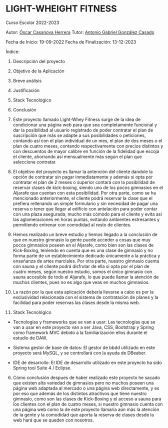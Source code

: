 # LIGHT-WHEIGHT FITNESS 

 Curso Escolar 2022-2023

 Autor: [Óscar Casanova Herrera](https://github.com/OscarCasahe/PFC_Casanova_Oscar)
 Tutor: [Antonio Gabriel González Casado](...)

 Fecha de Inicio: 19-09-2022
 Fecha de Finalización: 13-12-2023

Índice:

1. Descripción del proyecto
2. Objetivo de la Aplicación
3. Breve análisis
4. Justificación
5. Stack Tecnológico
6. Conclusión



7. Este proyecto llamado Light-Whey Fitness surge de la idea de condicionar una página web para que sea completamente funcional y dar la posibilidad al usuario registrado de poder contratar el plan de suscripción que más se adapte a sus posibilidades o peticiones, contando así con el plan individual de un mes, el plan de dos meses o el plan de cuatro meses, contando respectivamente con precios distintos y con descuentos de mayor calibre en función de la fidelidad que escoja el cliente, ahorrando así mensualmente más según el plan que seleccione contratar.
 
8. El objetivo del proyecto es llamar la antención del cliente dandole la opción de contratar sin pagar inmediatamente y además si opta por contratar el plan de 2 meses o superior contará con la posibilidad de reservar clases de kick-boxing, siendo uno de los pocos gimnasios en el Aljarafe que cuentan con esta posibilidad. Por otra parte, como se ha mencionado anteriormente, el cliente podrá reservar la clase que el prefiera rellenando un simple formulario y sin necesidad de pagar una reserva o tener que llegar al edificio con antelación para poder contar con una plaza asegurada, mucho más cómodo para el cliente y evita así las aglomeraciones en horas puntas, evitando ambientes estresantes y permitiendo entrenar con comodidad al resto de clientes.

9. Hemos realizado un breve estudio y hemos llegado a la conclusión de que en nuestro gimnasio la gente puede acceder a cosas que muy pocos gimnasios poseen en el Aljarafe, como bien son las clases de Kick-Boxing, teniendo en cuenta que es una clase de gimnasio y no forma parte de un establecimiento dedicado únicamente a la práctica y enseñanza de artes marciales. Por otra parte, nuestro gimnasio cuenta con sauna y el cliente podrá disfrutar de ella si opta por el plan de cuatro meses, según nuestro estudio, somos el único gimnasio con sauna accesible de todo el Aljarafe, lo que puede llamar la atención de muchos clientes, pues no es algo que veas en muchos gimnasios.

10. La razón por la que esta aplicación debería llevarse a cabo es por la exclusividad relacionada con el sistema de contratación de planes y la facilidad para poder reservas las clases desde la misma web.

11. Stack Tecnológico
   - Tecnologías y frameworks que se van a usar: Las tecnologías que se van a usar en este proyecto van a ser Java, CSS, Bootstrap y Spring como framework MVC debido a la familiarización ellos durante el estudio de DAW.
  
   - Sistema gestor de base de datos: El gestor de bbdd utilizado en este proyecto será MySQL, y se controllará con la ayuda de DBeaber.
  
   - IDE de desarrollo: El IDE de desarrollo utilizado en este proyecto ha sido Spring tool Suite 4 / Eclipse.

6. Cómo conclusión despues de haber realizado este proyecto he sacado que existen alta variedad de gimnasios pero no muchos poseen una página web adaptada al mercado o una página web directamente, y es por eso que además de los distintos atractivos que tiene nuestro gimnasio, como son las clases de Kick-Boxing y el acceso a sauna para los clientes con el plan de cuatro meses, si nuestro gimnasio cuenta con una página web como la de este proyecto llamaría aún más la atención de la gente y la comodidad que aporta la reserva de clases desde la web hará que se queden con nosotros.
